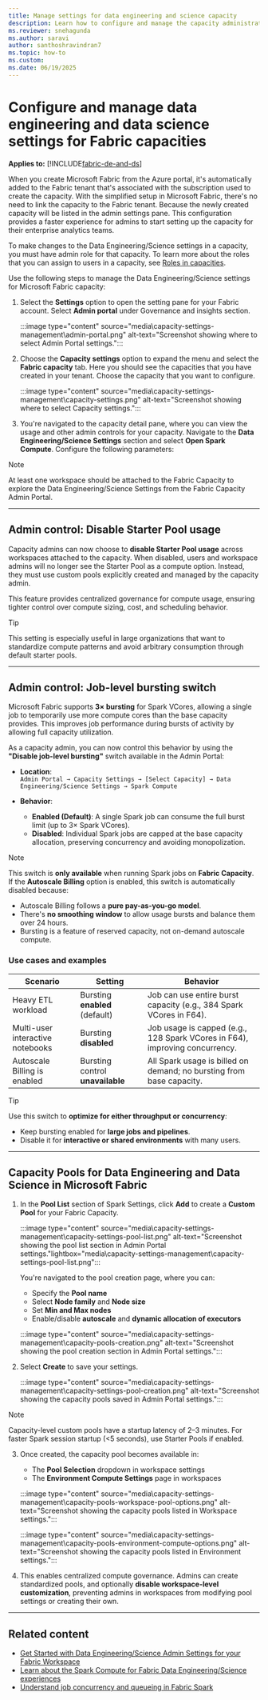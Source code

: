 ```yaml
---
title: Manage settings for data engineering and science capacity
description: Learn how to configure and manage the capacity administration settings for data engineering and science experiences.
ms.reviewer: snehagunda
ms.author: saravi
author: santhoshravindran7
ms.topic: how-to
ms.custom:
ms.date: 06/19/2025
---
```


# Configure and manage data engineering and data science settings for Fabric capacities

**Applies to:** [!INCLUDE[fabric-de-and-ds](includes/fabric-de-ds.md)]

When you create Microsoft Fabric from the Azure portal, it's automatically added to the Fabric tenant that's associated with the subscription used to create the capacity. With the simplified setup in Microsoft Fabric, there's no need to link the capacity to the Fabric tenant. Because the newly created capacity will be listed in the admin settings pane. This configuration provides a faster experience for admins to start setting up the capacity for their enterprise analytics teams.

To make changes to the Data Engineering/Science settings in a capacity, you must have admin role for that capacity. To learn more about the roles that you can assign to users in a capacity, see [Roles in capacities](../admin/roles.md).

Use the following steps to manage the Data Engineering/Science settings for Microsoft Fabric capacity:

1. Select the **Settings** option to open the setting pane for your Fabric account. Select **Admin portal** under Governance and insights section.

   :::image type="content" source="media\capacity-settings-management\admin-portal.png" alt-text="Screenshot showing where to select Admin Portal settings.":::

2. Choose the **Capacity settings** option to expand the menu and select the **Fabric capacity** tab. Here you should see the capacities that you have created in your tenant. Choose the capacity that you want to configure.

   :::image type="content" source="media\capacity-settings-management\capacity-settings.png" alt-text="Screenshot showing where to select Capacity settings.":::

3. You're navigated to the capacity detail pane, where you can view the usage and other admin controls for your capacity. Navigate to the **Data Engineering/Science Settings** section and select **Open Spark Compute**. Configure the following parameters:

> [!NOTE]
> At least one workspace should be attached to the Fabric Capacity to explore the Data Engineering/Science Settings from the Fabric Capacity Admin Portal.

---

## Admin control: Disable Starter Pool usage

Capacity admins can now choose to **disable Starter Pool usage** across workspaces attached to the capacity. When disabled, users and workspace admins will no longer see the Starter Pool as a compute option. Instead, they must use custom pools explicitly created and managed by the capacity admin.

This feature provides centralized governance for compute usage, ensuring tighter control over compute sizing, cost, and scheduling behavior.

> [!TIP]
> This setting is especially useful in large organizations that want to standardize compute patterns and avoid arbitrary consumption through default starter pools.

---

## Admin control: Job-level bursting switch

Microsoft Fabric supports **3× bursting** for Spark VCores, allowing a single job to temporarily use more compute cores than the base capacity provides. This improves job performance during bursts of activity by allowing full capacity utilization.

As a capacity admin, you can now control this behavior by using the **"Disable job-level bursting"** switch available in the Admin Portal:

- **Location**:  
  `Admin Portal → Capacity Settings → [Select Capacity] → Data Engineering/Science Settings → Spark Compute`

- **Behavior**:
  - **Enabled (Default)**: A single Spark job can consume the full burst limit (up to 3× Spark VCores).
  - **Disabled**: Individual Spark jobs are capped at the base capacity allocation, preserving concurrency and avoiding monopolization.

> [!NOTE]
> This switch is **only available** when running Spark jobs on **Fabric Capacity**. If the **Autoscale Billing** option is enabled, this switch is automatically disabled because:
>
> - Autoscale Billing follows a **pure pay-as-you-go model**.
> - There's **no smoothing window** to allow usage bursts and balance them over 24 hours.
> - Bursting is a feature of reserved capacity, not on-demand autoscale compute.

### Use cases and examples

| Scenario                               | Setting                     | Behavior                                                                 |
|----------------------------------------|-----------------------------|--------------------------------------------------------------------------|
| Heavy ETL workload                     | Bursting **enabled** (default)  | Job can use entire burst capacity (e.g., 384 Spark VCores in F64).      |
| Multi-user interactive notebooks       | Bursting **disabled**           | Job usage is capped (e.g., 128 Spark VCores in F64), improving concurrency. |
| Autoscale Billing is enabled           | Bursting control **unavailable** | All Spark usage is billed on demand; no bursting from base capacity.    |

> [!TIP]
> Use this switch to **optimize for either throughput or concurrency**:
> - Keep bursting enabled for **large jobs and pipelines**.
> - Disable it for **interactive or shared environments** with many users.

---

## Capacity Pools for Data Engineering and Data Science in Microsoft Fabric

1. In the **Pool List** section of Spark Settings, click **Add** to create a **Custom Pool** for your Fabric Capacity.

   :::image type="content" source="media\capacity-settings-management\capacity-settings-pool-list.png" alt-text="Screenshot showing the pool list section in Admin Portal settings."lightbox="media\capacity-settings-management\capacity-settings-pool-list.png":::

   You're navigated to the pool creation page, where you can:
   - Specify the **Pool name**
   - Select **Node family** and **Node size**
   - Set **Min and Max nodes**
   - Enable/disable **autoscale** and **dynamic allocation of executors**

   :::image type="content" source="media\capacity-settings-management\capacity-pools-creation.png" alt-text="Screenshot showing the pool creation section in Admin Portal settings.":::

2. Select **Create** to save your settings.

   :::image type="content" source="media\capacity-settings-management\capacity-settings-pool-creation.png" alt-text="Screenshot showing the capacity pools saved in Admin Portal settings.":::

> [!NOTE]
> Capacity-level custom pools have a startup latency of 2–3 minutes. For faster Spark session startup (<5 seconds), use Starter Pools if enabled.

3. Once created, the capacity pool becomes available in:
   - The **Pool Selection** dropdown in workspace settings
   - The **Environment Compute Settings** page in workspaces

   :::image type="content" source="media\capacity-settings-management\capacity-pools-workspace-pool-options.png" alt-text="Screenshot showing the capacity pools listed in Workspace settings.":::

   :::image type="content" source="media\capacity-settings-management\capacity-pools-environment-compute-options.png" alt-text="Screenshot showing the capacity pools listed in Environment settings.":::

4. This enables centralized compute governance. Admins can create standardized pools, and optionally **disable workspace-level customization**, preventing admins in workspaces from modifying pool settings or creating their own.

---

## Related content

* [Get Started with Data Engineering/Science Admin Settings for your Fabric Workspace](workspace-admin-settings.md)
* [Learn about the Spark Compute for Fabric Data Engineering/Science experiences](spark-compute.md)
* [Understand job concurrency and queueing in Fabric Spark](job-queueing-for-fabric-spark.md)
